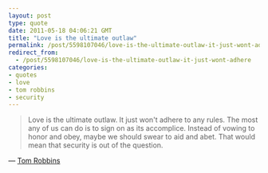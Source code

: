```yaml
---
layout: post
type: quote
date: 2011-05-18 04:06:21 GMT
title: "Love is the ultimate outlaw"
permalink: /post/5598107046/love-is-the-ultimate-outlaw-it-just-wont-adhere
redirect_from: 
  - /post/5598107046/love-is-the-ultimate-outlaw-it-just-wont-adhere
categories:
- quotes
- love
- tom robbins
- security
---
```

<blockquote>Love is the ultimate outlaw. It just won't adhere to any rules. The most any of us can do is to sign on as its accomplice. Instead of vowing to honor and obey, maybe we should swear to aid and abet. That would mean that security is out of the question.</blockquote>
<p>— <a href="http://thinkexist.com/quotation/when-two-people-meet-and-fall-in-love-there-s-a/357303.html">Tom Robbins</a></p>